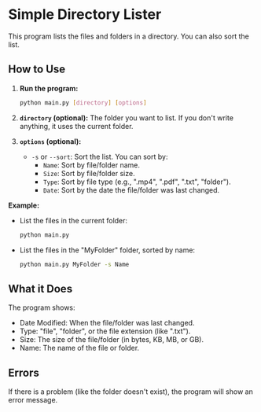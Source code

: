 # Simple Directory Lister

This program lists the files and folders in a directory. You can also sort the list.

## How to Use

1. **Run the program:**

    ```bash
    python main.py [directory] [options]
    ```

2. **`directory` (optional):**  The folder you want to list. If you don't write anything, it uses the current folder.

3. **`options` (optional):**

    * `-s` or `--sort`: Sort the list. You can sort by:
        * `Name`:  Sort by file/folder name.
        * `Size`:  Sort by file/folder size.
        * `Type`:  Sort by file type (e.g., ".mp4", ".pdf", ".txt", "folder").
        * `Date`:  Sort by the date the file/folder was last changed.

**Example:**

* List the files in the current folder:

    ```bash
    python main.py
    ```

* List the files in the "MyFolder" folder, sorted by name:

    ```bash
    python main.py MyFolder -s Name
    ```

## What it Does

The program shows:

* Date Modified: When the file/folder was last changed.
* Type:  "file", "folder", or the file extension (like ".txt").
* Size:  The size of the file/folder (in bytes, KB, MB, or GB).
* Name:  The name of the file or folder.

## Errors

If there is a problem (like the folder doesn't exist), the program will show an error message.
